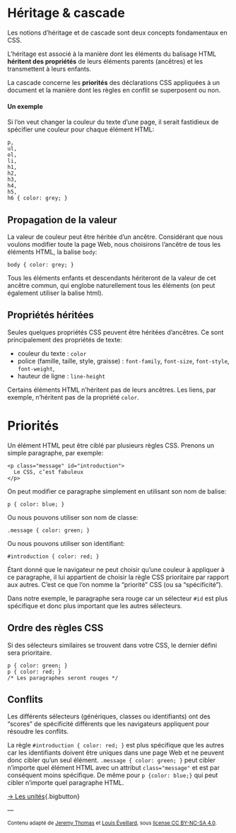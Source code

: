 # Héritage & cascade

Les notions d’héritage et de cascade sont deux concepts fondamentaux en CSS.

L’héritage est associé à la manière dont les éléments du balisage HTML **héritent des propriétés** de leurs éléments parents (ancêtres) et les transmettent à leurs enfants.

La cascade concerne les **priorités** des déclarations CSS appliquées à un document et la manière dont les règles en conflit se superposent ou non.

#### Un exemple

Si l’on veut changer la couleur du texte d’une page, il serait fastidieux de spécifier une couleur pour chaque élément HTML:
```
p,
ul,
ol,
li,
h1,
h2,
h3,
h4,
h5,
h6 { color: grey; }
```
## Propagation de la valeur

La valeur de couleur peut être héritée d’un ancêtre. Considérant que nous voulons modifier toute la page Web, nous choisirons l’ancêtre de tous les éléments HTML, la balise `body`:
```
body { color: grey; }
```
Tous les éléments enfants et descendants hériteront de la valeur de cet ancêtre commun, qui englobe naturellement tous les éléments (on peut également utiliser la balise html).

## Propriétés héritées

Seules quelques propriétés CSS peuvent être héritées d’ancêtres. Ce sont principalement des propriétés de texte:

* couleur du texte : `color`
* police (famille, taille, style, graisse) : `font-family`, `font-size`, `font-style`, `font-weight`,
* hauteur de ligne : `line-height`

Certains éléments HTML n’héritent pas de leurs ancêtres. Les liens, par exemple, n’héritent pas de la propriété `color`.

# Priorités

Un élément HTML peut être ciblé par plusieurs règles CSS. Prenons un simple paragraphe, par exemple:
```
<p class="message" id="introduction">
  Le CSS, c’est fabuleux
</p>
```
On peut modifier ce paragraphe simplement en utilisant son nom de balise:
```
p { color: blue; }
```

Ou nous pouvons utiliser son nom de classe:
```
.message { color: green; }
```

Ou nous pouvons utiliser son identifiant:
```
#introduction { color: red; }
```

Étant donné que le navigateur ne peut choisir qu’une couleur à appliquer à ce paragraphe, il lui appartient de choisir la règle CSS prioritaire par rapport aux autres. C’est ce que l’on nomme la “priorité” CSS (ou sa “spécificité”).

Dans notre exemple, le paragraphe sera rouge car un sélecteur `#id` est plus spécifique et donc plus important que les autres sélecteurs.

## Ordre des règles CSS

Si des sélecteurs similaires se trouvent dans votre CSS, le dernier défini sera prioritaire.
```
p { color: green; }
p { color: red; }
/* Les paragraphes seront rouges */
```
## Conflits

Les différents sélecteurs (génériques, classes ou identifiants) ont des “scores” de spécificité différents que les navigateurs appliquent pour résoudre les conflits.

La règle `#introduction { color: red; }` est plus spécifique que les autres car les identifiants doivent être uniques dans une page Web et ne peuvent donc cibler qu’un seul élément. `.message { color: green; }` peut cibler n’importe quel élément HTML avec un attribut `class="message"` et est par conséquent moins spécifique. De même pour `p {color: blue;}` qui peut cibler n’importe quel paragraphe HTML.




[→ Les unités](../units/){.bigbutton}

—

<small>Contenu adapté de [Jeremy Thomas](https://marksheet.io) et [Louis Éveillard](http://pca.louiseveillard.com/),  sous [license CC BY-NC-SA 4.0](https://creativecommons.org/licenses/by-nc-sa/4.0/). </small>
